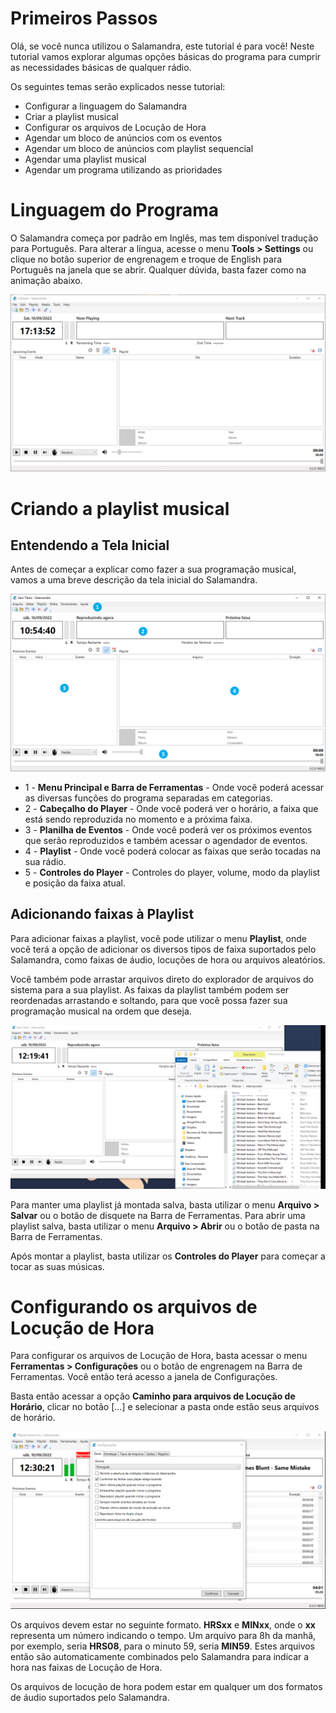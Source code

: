 # Primeiros Passos

Olá, se você nunca utilizou o Salamandra, este tutorial é para você! Neste tutorial vamos explorar algumas opções básicas do programa para cumprir as necessidades básicas de qualquer rádio.

Os seguintes temas serão explicados nesse tutorial:

* Configurar a linguagem do Salamandra
* Criar a playlist musical
* Configurar os arquivos de Locução de Hora
* Agendar um bloco de anúncios com os eventos
* Agendar um bloco de anúncios com playlist sequencial
* Agendar uma playlist musical
* Agendar um programa utilizando as prioridades

# Linguagem do Programa

O Salamandra começa por padrão em Inglês, mas tem disponível tradução para Português. Para alterar a língua, acesse o menu **Tools > Settings** ou clique no botão superior de engrenagem e troque de English para Português na janela que se abrir. Qualquer dúvida, basta fazer como na animação abaixo.

<p align="center">
	<img src="Images/ChangingLanguage.webp" alt="Tela Principal"/>
</p>

# Criando a playlist musical

## Entendendo a Tela Inicial

Antes de começar a explicar como fazer a sua programação musical, vamos a uma breve descrição da tela inicial do Salamandra.

<p align="center">
	<img src="Images/MainWindow.png" alt="Tela Principal"/>
</p>

* 1 - **Menu Principal e Barra de Ferramentas** - Onde você poderá acessar as diversas funções do programa separadas em categorias.
* 2 - **Cabeçalho do Player** - Onde você poderá ver o horário, a faixa que está sendo reproduzida no momento e a próxima faixa.  
* 3 - **Planilha de Eventos** - Onde você poderá ver os próximos eventos que serão reproduzidos e também acessar o agendador de eventos.
* 4 - **Playlist** - Onde você poderá colocar as faixas que serão tocadas na sua rádio.
* 5 - **Controles do Player** - Controles do player, volume, modo da playlist e posição da faixa atual.

## Adicionando faixas à Playlist

Para adicionar faixas a playlist, você pode utilizar o menu **Playlist**, onde você terá a opção de adicionar os diversos tipos de faixa suportados pelo Salamandra, como faixas de áudio, locuções de hora ou arquivos aleatórios. 

Você também pode arrastar arquivos direto do explorador de arquivos do sistema para a sua playlist. As faixas da playlist também podem ser reordenadas arrastando e soltando, para que você possa fazer sua programação musical na ordem que deseja.

<p align="center">
	<img src="Images/PlaylistDragDrop.webp" alt="Tela Principal"/>
</p>

Para manter uma playlist já montada salva, basta utilizar o menu **Arquivo > Salvar** ou o botão de disquete na Barra de Ferramentas. Para abrir uma playlist salva, basta utilizar o menu **Arquivo > Abrir** ou o botão de pasta na Barra de Ferramentas.

Após montar a playlist, basta utilizar os **Controles do Player** para começar a tocar as suas músicas. 

# Configurando os arquivos de Locução de Hora

Para configurar os arquivos de Locução de Hora, basta acessar o menu **Ferramentas > Configurações** ou o botão de engrenagem na Barra de Ferramentas. Você então terá acesso a janela de Configurações.

Basta então acessar a opção **Caminho para arquivos de Locução de Horário**, clicar no botão [...] e selecionar a pasta onde estão seus arquivos de horário.

<p align="center">
	<img src="Images/SettingsWindow.png" alt="Tela Principal"/>
</p>

Os arquivos devem estar no seguinte formato. **HRSxx** e **MINxx**, onde o **xx** representa um número indicando o tempo. Um arquivo para 8h da manhã, por exemplo, seria **HRS08**, para o minuto 59, seria **MIN59**. Estes arquivos então são automaticamente combinados pelo Salamandra para indicar a hora nas faixas de Locução de Hora.

Os arquivos de locução de hora podem estar em qualquer um dos formatos de áudio suportados pelo Salamandra.